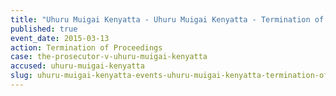 ```yaml
---
title: "Uhuru Muigai Kenyatta - Uhuru Muigai Kenyatta - Termination of Proceedings"
published: true
event_date: 2015-03-13
action: Termination of Proceedings
case: the-prosecutor-v-uhuru-muigai-kenyatta
accused: uhuru-muigai-kenyatta
slug: uhuru-muigai-kenyatta-events-uhuru-muigai-kenyatta-termination-of proceedings
---
```

